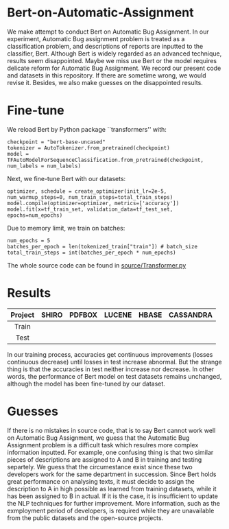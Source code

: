 # Bert-on-Automatic-Assignment
We make attempt to conduct Bert on Automatic Bug Assignment. In our experiment, Automatic Bug assignment problem is treated as a classification problem, and descriptions of reports are inputted to the classifier, Bert. Although Bert is widely regarded as an advanced technique, results seem disappointed. Maybe we miss use Bert or the model requires delicate reform for Automatic Bug Assignment. We record our present code and datasets in this repository. If there are sometime wrong, we would revise it. Besides, we also make guesses on the disappointed results.

# Fine-tune
We reload Bert by Python package ``transformers'' with:

    checkpoint = "bert-base-uncased"
    tokenizer = AutoTokenizer.from_pretrained(checkpoint)
    model = TFAutoModelForSequenceClassification.from_pretrained(checkpoint, num_labels = num_labels)

Next, we fine-tune Bert with our datasets:

    optimizer, schedule = create_optimizer(init_lr=2e-5, num_warmup_steps=0, num_train_steps=total_train_steps)
    model.compile(optimizer=optimizer, metrics=['accuracy'])
    model.fit(x=tf_train_set, validation_data=tf_test_set, epochs=num_epochs)

Due to memory limit, we train on batches:

    num_epochs = 5
    batches_per_epoch = len(tokenized_train["train"]) # batch_size
    total_train_steps = int(batches_per_epoch * num_epochs)

The whole source code can be found in [source/Transformer.py](./source/Transformer.py)

# Results
| Project | SHIRO | PDFBOX | LUCENE | HBASE | CASSANDRA |
| :-: | :-: | :-: | :-: | :-: | :-: |
| Train |  |  |  |  |  |
| Test |  |  |  |  |  |

In our training process, accuracies get continuous improvements (losses continuous decrease) until losses in test increase abnormal. But the strange thing is that the accuracies in test neither increase nor decrease. In other words, the performance of Bert model on test datasets remains unchanged, although the model has been fine-tuned by our dataset.

# Guesses
If there is no mistakes in source code, that is to say Bert cannot work well on Automatic Bug Assignment, we guess that the Automatic Bug Assignment problem is a difficult task which resulres more complex information inputted. For example, one confusing thing is that two similar pieces of descriptions are assigned to A and B in training and testing separtely. We guess that the circumestance exist since these two developers work for the same department in succession. Since Bert holds great performance on analysing texts, it must decide to assign the description to A in high possible as learned from training datasets, while it has been assigned to B in actual. If it is the case, it is insufficient to update the NLP techniques for further improvement. More information, such as the exmployment period of developers, is required while they are unavailable from the public datasets and the open-source projects.
